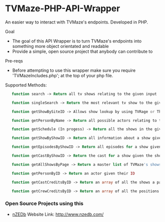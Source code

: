 # TVMaze-PHP-API-Wrapper

An easier way to interact with TVMaze's endpoints. Developed in PHP.

Goal

 * The goal of this API Wrapper is to turn TVMaze's endpoints into something more object orientated and readable
 * Provide a simple, open source project that anybody can contribute to

Pre-reqs

 * Before attempting to use this wrapper make sure you require 'TVMazeIncludes.php'; at the top of your php file.

Supported Methods:

```php
   function search -> Return all tv shows relating to the given input
```
```php
   function singleSearch -> Return the most relevant tv show to the given input
```
```php
   function getShowBySiteID -> Allows show lookup by using TVRage or TheTVDB ID
```
```php
   function getPersonByName -> Return all possible actors relating to the given input
```
```php
   function getSchedule (In progess) -> Return all the shows in the given country and/or date
```
```php
   function getShowByShowID -> Return all information about a show given the show ID
```
```php
   function getEpisodesByShowID -> Return all episodes for a show given the show ID
```
```php
   function getCastByShowID -> Return the cast for a show given the show ID
```
```php
   function getAllShowsByPage -> Return a master list of TVMaze's shows given the page number
```
```php
   function getPersonByID -> Return an actor given their ID
```
```php
   function getCastCreditsByID -> Return an array of all the shows a particular actor has been in given their ID
```
```php
   function getCrewCreditsByID -> Return an array of all the positions a particular actor has been in given their ID
```

### Open Source Projects using this

 * [nZEDb](https://github.com/nZEDb/nZEDb) Website Link: http://www.nzedb.com/
